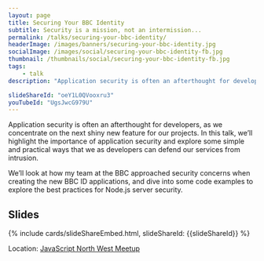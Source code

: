 ```yaml
---
layout: page
title: Securing Your BBC Identity
subtitle: Security is a mission, not an intermission...
permalink: /talks/securing-your-bbc-identity/
headerImage: /images/banners/securing-your-bbc-identity.jpg
socialImage: /images/social/securing-your-bbc-identity-fb.jpg
thumbnail: /thumbnails/social/securing-your-bbc-identity-fb.jpg
tags:
    - talk
description: "Application security is often an afterthought for developers, as we concentrate on the next shiny new feature for our projects. In this talk, I highlight the importance of application security and explore some simple and practical ways that we as developers can defend our services from intrusion. "

slideShareId: "oeY1L0QVooxru3"
youTubeId: "UgsJwcG979U"
---
```


Application security is often an afterthought for developers, as we concentrate on the next shiny new feature for our projects. In this talk, we’ll highlight the importance of application security and explore some simple and practical ways that we as developers can defend our services from intrusion.

We’ll look at how my team at the BBC approached security concerns when creating the new BBC ID applications, and dive into some code examples to explore the best practices for Node.js server security.

## Slides

{% include cards/slideShareEmbed.html, slideShareId: {{slideShareId}} %}

Location: [JavaScript North West Meetup](https://www.meetup.com/JavaScript-North-West/events/239152184/)